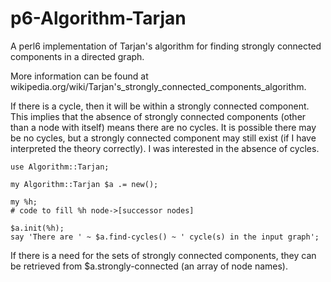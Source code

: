 # p6-Algorithm-Tarjan

A perl6 implementation of Tarjan's algorithm for finding strongly connected components in a directed graph. 

More information can be found at wikipedia.org/wiki/Tarjan's_strongly_connected_components_algorithm.

If there is a cycle, then it will be within a strongly connected component. This implies that the absence of strongly connected components (other than a node with itself) means there are no cycles. It is possible there may be no cycles, but a strongly connected component may still exist (if I have interpreted the theory correctly). I was interested in the absence of cycles.

```
use Algorithm::Tarjan;

my Algorithm::Tarjan $a .= new();

my %h;
# code to fill %h node->[successor nodes]

$a.init(%h);
say 'There are ' ~ $a.find-cycles() ~ ' cycle(s) in the input graph';
```
If there is a need for the sets of strongly connected components, they can be retrieved from $a.strongly-connected (an array of node names).

